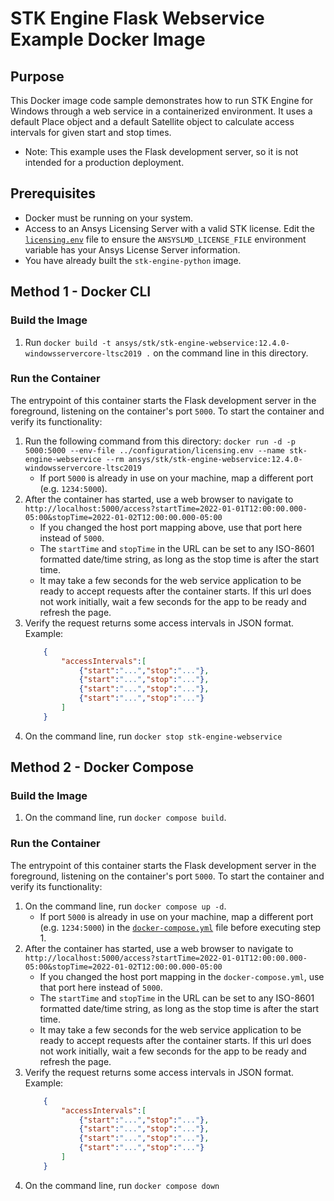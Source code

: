 # STK Engine Flask Webservice Example Docker Image

## Purpose
This Docker image code sample demonstrates how to run STK Engine for Windows through a web service in a containerized 
environment.  It uses a default Place object and a default Satellite object to calculate access intervals for given 
start and stop times.  
* Note: This example uses the Flask development server, so it is not intended for a production deployment.

## Prerequisites
* Docker must be running on your system.
* Access to an Ansys Licensing Server with a valid STK license.  Edit the 
[`licensing.env`](../configuration/licensing.env) file to ensure the `ANSYSLMD_LICENSE_FILE` environment variable 
has your Ansys License Server information.
* You have already built the `stk-engine-python` image.

## Method 1 - Docker CLI

### Build the Image
1. Run `docker build -t ansys/stk/stk-engine-webservice:12.4.0-windowsservercore-ltsc2019 .` on the command line in this directory.

### Run the Container
The entrypoint of this container starts the Flask development server in the foreground, 
listening on the container's port `5000`. To start the container and verify its functionality:
1. Run the following command from this directory: 
`docker run -d -p 5000:5000 --env-file ../configuration/licensing.env --name stk-engine-webservice --rm ansys/stk/stk-engine-webservice:12.4.0-windowsservercore-ltsc2019`
    * If port `5000` is already in use on your machine, map a different port (e.g. `1234:5000`). 
2. After the container has started, use a web browser to navigate to 
`http://localhost:5000/access?startTime=2022-01-01T12:00:00.000-05:00&stopTime=2022-01-02T12:00:00.000-05:00`
    * If you changed the host port mapping above, use that port here instead of `5000`.
    * The `startTime` and `stopTime` in the URL can be set to any ISO-8601 formatted date/time string, 
    as long as the stop time is after the start time.
    * It may take a few seconds for the web service application to be ready to accept requests after the container 
    starts.  If this url does not work initially, wait a few seconds for the app to be ready and refresh the page.
3. Verify the request returns some access intervals in JSON format.  Example: 
    ```JSON
        {
            "accessIntervals":[
                {"start":"...","stop":"..."},
                {"start":"...","stop":"..."},
                {"start":"...","stop":"..."},
                {"start":"...","stop":"..."}
            ]
        }
    ```
4. On the command line, run `docker stop stk-engine-webservice`

## Method 2 - Docker Compose

### Build the Image
1. On the command line, run `docker compose build`.

### Run the Container
The entrypoint of this container starts the Flask development server in the foreground, 
listening on the container's port `5000`. To start the container and verify its functionality:
1. On the command line, run `docker compose up -d`.
    * If port `5000` is already in use on your machine, map a different port (e.g. `1234:5000`) in 
    the [`docker-compose.yml`](./docker-compose.yml) file before executing step 1. 
2. After the container has started, use a web browser to navigate to 
`http://localhost:5000/access?startTime=2022-01-01T12:00:00.000-05:00&stopTime=2022-01-02T12:00:00.000-05:00`
    * If you changed the host port mapping in the `docker-compose.yml`, use that port here instead of `5000`.
    * The `startTime` and `stopTime` in the URL can be set to any ISO-8601 formatted date/time string, 
    as long as the stop time is after the start time.
    * It may take a few seconds for the web service application to be ready to accept requests after the container 
    starts.  If this url does not work initially, wait a few seconds for the app to be ready and refresh the page.
3. Verify the request returns some access intervals in JSON format.  Example: 
    ```JSON
        {
            "accessIntervals":[
                {"start":"...","stop":"..."},
                {"start":"...","stop":"..."},
                {"start":"...","stop":"..."},
                {"start":"...","stop":"..."}
            ]
        }
    ```
4. On the command line, run `docker compose down`

